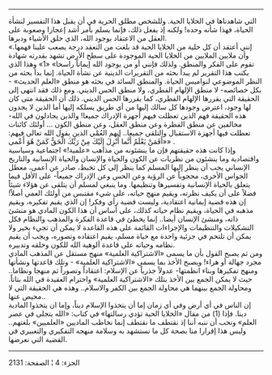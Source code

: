 ------------------------------------------------------------------------

التي شاهدناها في الخلايا الحية. وللشخص مطلق الحرية في أن يقبل هذا
التفسير لنشأة الحياة، فهذا شأنه وحده! ولكنه إذ يفعل ذلك، فإنما يسلم بأمر
أشد إعجازا وصعوبة على العقل من الاعتقاد بوجود الله، الذي خلق الأشياء
ودبرها.  
«إنني أعتقد أن كل خلية من الخلايا الحية قد بلغت من التعقد درجة يصعب
علينا فهمها. وأن ملايين الملايين من الخلايا الحية الموجودة على سطح الأرض
تشهد بقدرته شهادة تقوم على الفكر والمنطق. ولذلك فإنني أو من بوجود الله
إيماناً راسخا» «1» وهذا الذي يكتب هذا التقرير لم يبدأ بحثه من التقريرات
الدينية عن نشأة الحياة. إنما بدأ بحثه من النظر الموضوعي لنواميس الحياة.
والمنطق السائد في بحثه هو منطق «العلم الحديث» - بكل خصائصه- لا منطق
الإلهام الفطري، ولا منطق الحس الديني. ومع ذلك فقد انتهى إلى الحقيقة التي
يقررها الإلهام الفطري، كما يقررها الحس الديني. ذلك أن الحقيقة متى كان
لها وجود، اعترض وجودها كل سالك إليها من أي طريق يسلكه إليها أما الذين لا
يجدون هذه الحقيقة فهم الذين تعطلت فيهم أجهزة الإدراك جميعا! والذين
يجادلون في الله- مخالفين عن منطق الفطرة وعن منطق العقل، وعن منطق الكون
... أولئك كائنات تعطلت فيها أجهزة الاستقبال والتلقي جميعا.. إنهم العُمْي
الذين يقول الله تعالى فيهم: «أَفَمَنْ يَعْلَمُ أَنَّما أُنْزِلَ إِلَيْكَ مِنْ رَبِّكَ الْحَقُّ كَمَنْ هُوَ
أَعْمى» .  
وإذا كانت هذه حقيقتهم فإن ما ينشئونه من مذاهب «علمية!» اجتماعية وسياسية
واقتصادية وما ينشئون من نظريات عن الكون والحياة والإنسان والحياة
الإنسانية والتاريخ الإنساني يجب أن ينظر إليها المسلم كما ينظر إلى كل
تخبط، صادر عن أعمى، معطل الحواس الأخرى، محجوباً عن الرؤية وعن الحس وعن
الإدراك جميعاً- على الأقل فيما يتعلق بالحياة الإنسانية وتفسيرها وتنظيمها.
وما ينبغي لمسلم أن يتلقى عن هؤلاء شيئاً فضلاً على أن يكيف نظرته، ويقيم
منهج حياته، على شيء مقتبس من أولئك العمي أصلاً! إن هذه قضية إيمانية
اعتقادية، وليست قضية رأي وفكر! إن الذي يقيم تفكيره، ويقيم مذهبه في
الحياة، ويقيم نظام حياته كذلك، على أساس أن هذا الكون المادي هو منشئ
ذاته، ومنشئ الإنسان أيضا.. إنما يخطئ في قاعدة الفكرة والمذهب والنظام فكل
التشكيلات والتنظيمات والإجراءات القائمة على هذه القاعدة لا يمكن أن تجيء
بخير ولا يمكن أن تلتحم في جزئية واحدة مع حياة مسلم، يقيم اعتقاده وتصوره،
ويجب أن يقيم نظامه وحياته على قاعدة ألوهية الله للكون وخلقه وتدبيره.  
ومن ثم يصبح القول بأن ما يسمى «الاشتراكية العلمية» منهج مستقل عن المذهب
المادي مجرد جهالة أو هراء! ويصبح الأخذ بما يسمى «الاشتراكية العلمية» -
وتلك قاعدتها ونشأتها ومنهج تفكيرها وبناء انظمتها- عدولاً جذرياً عن
الإسلام: اعتقاداً وتصوراً ثم منهجا ونظاما.. حيث لا يمكن الجمع بين الأخذ
بتلك «الاشتراكية العلمية» واحترام العقيدة في الله بتاتاً. ومحاولة الجمع
بينهما هي محاولة الجمع بين الكفر والاسلام.. وهذه هي الحقيقة التي لا محيص
عنها..  
إن الناس في أي أرض وفي أي زمان إما أن يتخذوا الإسلام ديناً، وإما ان
يتخذوا المادية دينا. فإذا (1) من مقال «الخلايا الحية تؤدي رسالتها» في
كتاب: «الله يتجلى في عصر العلم» ونحب أن ننبه أننا إذ نقتطف ما نقتطف إنما
نخاطب الماديين «العلميين» بلغتهم.. وليس هذا إقرارا منا بصحة كل ما نستشهد
به وسلامة منهجه التفكيري والتعبيري في القضية التي نعرضها.

------------------------------------------------------------------------

الجزء: 4 ¦ الصفحة: 2131
